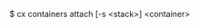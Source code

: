 <!-- layout:code post: containers_usage -->


$ cx containers attach [-s &lt;stack&gt;] &lt;container&gt;
